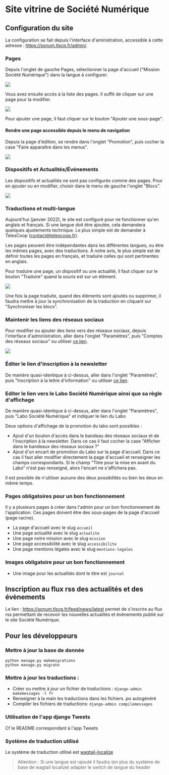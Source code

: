 # Site vitrine de Société Numérique

## Configuration du site

La configuration se fait depuis l'interface d'aministration, accessible à cette adresse :
https://sonum.tlscp.fr/admin/.

### Pages

Depuis l'onglet de gauche Pages, sélectionner la page d'accueil ("Mission Société Numérique")
dans la langue à configurer.

![](readme-images/select-home-page.png)

Vous avez ensuite accès à la liste des pages. Il suffit de cliquer sur une page pour la modifier.

![](readme-images/pages.png)

Pour ajouter une page, il faut cliquer sur le bouton "Ajouter une sous-page".

#### Rendre une page accessible depuis le menu de navigation

Depuis la page d'édition, se rendre dans l'onglet "Promotion", puis cocher la case
"Faire apparaître dans les menus".

![](readme-images/show-in-menus.png)

### Dispositifs et Actualités/Événements

Les dispositifs et actualités ne sont pas configurés comme des pages. Pour en ajouter ou en
modifier, choisir dans le menu de gauche l'onglet "Blocs".

![](readme-images/blocs.png)


### Traductions et multi-langue

Aujourd'hui (janvier 2022), le site est configuré pour ne fonctionner qu'en anglais et
français. Si une langue doit être ajoutée, cela demandera quelques ajustements technique.
Le plus simple est de demander à TelesCoop (contact@telescoop.fr).

Les pages peuvent être indépendantes dans les différentes langues, ou être les mêmes pages,
avec des traductions. À notre avis, le plus simple est de définir toutes les pages en
français, et traduire celles qui sont pertinentes en anglais.

Pour traduire une page, un dispositif ou une actualité, il faut cliquer sur le bouton
"Traduire" quand la souris est sur un élément.

![](readme-images/translate.png)

Une fois la page traduite, quand des éléments sont ajoutés ou supprimer, il faudra mettre
à jour la synchronisation de la traduction en cliquant sur "Synchroniser les blocs".


### Maintenir les liens des réseaux sociaux

Pour modifier ou ajouter des liens vers des réseaux sociaux, depuis l'interface
d'administration, aller dans l'onglet "Paramètres", puis "Comptes des réseaux sociaux"
ou utiliser [ce lien](https://sonum.tlscp.fr/admin/settings/home/socialmediasettings/2/).

![](readme-images/social-network-accounts.png)


### Éditer le lien d'inscription à la newsletter

De manière quasi-identique à ci-dessus,
aller dans l'onglet "Paramètres", puis "Inscription à la lettre d'information"
ou utiliser [ce lien](https://sonum.tlscp.fr/admin/settings/home/newslettersettings/2/).


### Editer le lien vers le Labo Société Numérique ainsi que sa règle d'affichage

De manière quasi-identique à ci-dessus,
aller dans l'onglet "Paramètres", puis "Labo Société Numérique" et indiquer le lien du Labo

Deux options d'affichage de la promotion du labo sont possibles :
- Ajout d'un bouton d'accès dans le bandeau des réseaux sociaux et de l'inscription à la newsletter.
Dans ce cas il faut cocher la case "Afficher dans le bandeaux des réseaux sociaux ?"
- Ajout d'un encart de promotion du Labo sur la page d'accueil.
Dans ce cas il faut aller modifier directement la page d'accueil
et renseigner les champs correspondants.
Si le champ "Titre pour la mise en avant du Labo" n'est pas renseigné,
alors l'encart ne s'affichera pas.

Il est possible de n'utiliser aucune des deux possibilités ou bien les deux en même temps.

### Pages obligatoires pour un bon fonctionnement

Il y a plusieurs pages à créer dans l'admin pour un bon fonctionnement de l'application.
Ces pages doivent être des sous-pages de la page d'accueil (page racine).

- La page d'accueil avec le slug `accueil`
- Une page actualité avec le slug `actualite`
- Une page notre mission avec le slug `mission`
- Une page accessibilité avec le slug `accessibilite`
- Une page mentions légales avec le slug `mentions-legales`

### Images obligatoire pour un bon fonctionnement

- Une image pour les actualités dont le titre est `journal`

## Inscription au flux rss des actualités et des évènements

Le lien : https://sonum.tlscp.fr/feed/news/latest permet de s'inscrire au flux rss permettant de recevoir
les nouvelles actualités et évènements publié sur le site Société Numérique.

## Pour les développeurs

### Mettre à jour la base de donnée

    python manage.py makemigrations
    python manage.py migrate

### Mettre à jour les traductions :

- Créer ou mettre à jour un fichier de traductions :
    `django-admin makemessages -l fr`
- Renseigner à la main les traductions dans les fichiers .po autogénéré
- Compiler les fichiers de traductions:
    `django-admin compilemessages`

### Utilisation de l'app django Tweets

Cf le README correspondant à l'app Tweets


### Système de traduction utilisé

Le système de traduction utilisé est [wagtail-localize](https://www.wagtail-localize.org/)
> Attention : Si une langue est rajouté il faudra (en plus du système de base de wagtail localize) adapter le switch de langue du header
